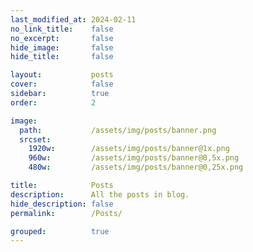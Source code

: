 ```yaml
---
last_modified_at: 2024-02-11
no_link_title:    false 
no_excerpt:       false 
hide_image:       false
hide_title:       false

layout:           posts
cover:            false
sidebar:          true
order:            2

image:
  path:           /assets/img/posts/banner.png
  srcset:
    1920w:        /assets/img/posts/banner@1x.png
    960w:         /assets/img/posts/banner@0,5x.png
    480w:         /assets/img/posts/banner@0,25x.png

title:            Posts
description:      All the posts in blog.
hide_description: false
permalink:        /Posts/

grouped:          true
---
```

